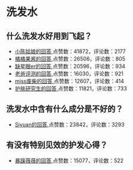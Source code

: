 # 洗发水
## 什么洗发水好用到飞起？
- [小陈姑娘的回答](https://www.zhihu.com/question/312456927/answer/1000423961),点赞数：41872，评论数：2177
- [橘橘果酱的回答](https://www.zhihu.com/question/312456927/answer/1734243106),点赞数：26506，评论数：805
- [缺星眼er的回答](https://www.zhihu.com/question/312456927/answer/817226457),点赞数：20596，评论数：934
- [老爸评测的回答](https://www.zhihu.com/question/312456927/answer/930961922),点赞数：16030，评论数：921
- [miss废柴的回答](https://www.zhihu.com/question/312456927/answer/1386640264),点赞数：12607，评论数：414
- [护肤研究生的回答](https://www.zhihu.com/question/312456927/answer/826462865),点赞数：11821，评论数：733
## 洗发水中含有什么成分是不好的？
- [Siyuan的回答](https://www.zhihu.com/question/293323473/answer/2125985266),点赞数：23842，评论数：3293
## 有没有特别见效的护发心得？
- [暴躁薇薇的回答](https://www.zhihu.com/question/43018283/answer/1884468851),点赞数：15077，评论数：522
